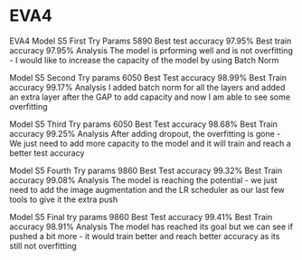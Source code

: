 # EVA4
EVA4
Model 	S5 First Try 
Params 	5890
Best test accuracy 	97.95%
Best train accuracy	97.95%
Analysis 	The model is prforming well and is not overfitting - I would like to increase the capacity of the model by using Batch Norm
	
	
Model 	S5 Second Try 
params 	6050
Best Test accuracy	98.99%
Best Train accuracy	99.17%
Analysis 	I added batch norm for all the layers and added an extra layer after the GAP to add capacity and now I am able to see some overfitting 
	
	
Model 	S5 Third Try 
params 	6050
Best Test accuracy	98.68%
Best Train accuracy	99.25%
Analysis 	After adding dropout, the overfitting is gone - We just need to add more capacity to the model and it will train and reach a better test accuracy
	
	
Model 	S5 Fourth Try 
params 	9860
Best Test accuracy	99.32%
Best Train accuracy	99.08%
Analysis 	The model is reaching the potential - we just need to add the image augmentation and the LR scheduler as our last few tools to give it the extra push 
	
Model 	S5 Final try
params 	9860
Best Test accuracy	99.41%
Best Train accuracy	98.91%
Analysis 	The model has reached its goal but we can see if pushed a bit more - it would train better and reach better accuracy as its still not overfitting
